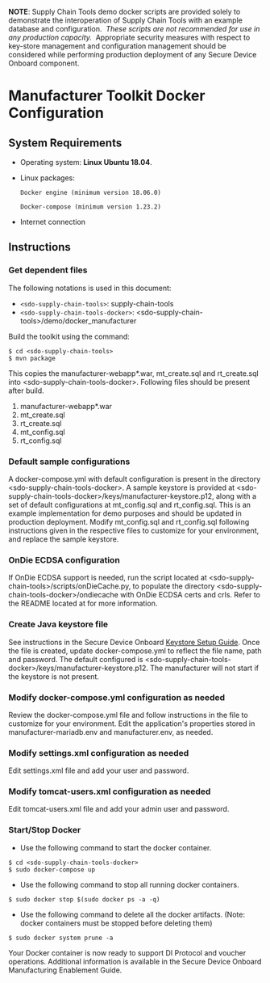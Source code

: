 **NOTE**: Supply Chain Tools demo docker scripts are provided solely to demonstrate the interoperation of Supply Chain Tools with an example database and configuration.  _These scripts are not recommended for use in any production capacity._  Appropriate security measures with respect to key-store management and configuration management should be considered while performing production deployment of any Secure Device Onboard component.

# Manufacturer Toolkit Docker Configuration

## System Requirements

* Operating system: **Linux Ubuntu 18.04**.

* Linux packages:

    `Docker engine (minimum version 18.06.0)`

    `Docker-compose (minimum version 1.23.2)`

* Internet connection

## Instructions

### Get dependent files

The following notations is used in this document:

* `<sdo-supply-chain-tools>`: supply-chain-tools
* `<sdo-supply-chain-tools-docker>`: \<sdo-supply-chain-tools>/demo/docker_manufacturer

Build the toolkit using the command:

```
$ cd <sdo-supply-chain-tools>
$ mvn package
```
This copies the manufacturer-webapp*.war, mt_create.sql and rt_create.sql into
\<sdo-supply-chain-tools-docker>. Following files should be present after build.

1. manufacturer-webapp*.war
2. mt_create.sql
3. rt_create.sql
4. mt_config.sql
5. rt_config.sql

### Default sample configurations

A docker-compose.yml with default configuration is present in the directory \<sdo-supply-chain-tools-docker>.
A sample keystore is provided at \<sdo-supply-chain-tools-docker>/keys/manufacturer-keystore.p12,
along with a set of default configurations at mt_config.sql and rt_config.sql.
This is an example implementation for demo purposes and should be updated in production deployment.
Modify mt_config.sql and rt_config.sql following instructions given in the respective files to customize for your environment,
and replace the sample keystore.

### OnDie ECDSA configuration

If OnDie ECDSA support is needed, run the script located at \<sdo-supply-chain-tools>/scripts/onDieCache.py,
to populate the directory \<sdo-supply-chain-tools-docker>/ondiecache with OnDie ECDSA certs and crls.
Refer to the README located at <sdo-supply-chain-tools> for more information.

### Create Java keystore file

See instructions in the Secure Device Onboard [Keystore Setup Guide](https://secure-device-onboard.github.io/docs/latest/supply-chain-tools/keystore-guide/). Once the file is created, update docker-compose.yml to reflect the file name, path and password. The default configured is \<sdo-supply-chain-tools-docker>/keys/manufacturer-keystore.p12.
The manufacturer will not start if the keystore is not present.

### Modify docker-compose.yml configuration as needed
Review the docker-compose.yml file and follow instructions in the file to customize for your environment.
Edit the application's properties stored in manufacturer-mariadb.env and manufacturer.env, as needed.

### Modify settings.xml configuration as needed
Edit settings.xml file and add your user and password.

### Modify tomcat-users.xml configuration as needed
Edit tomcat-users.xml file and add your admin user and password.

### Start/Stop Docker

* Use the following command to start the docker container.

```
$ cd <sdo-supply-chain-tools-docker>
$ sudo docker-compose up
```

* Use the following command to stop all running docker containers.

```
$ sudo docker stop $(sudo docker ps -a -q)
```

* Use the following command to delete all the docker artifacts. (Note: docker containers must be stopped before deleting
them)
```
$ sudo docker system prune -a
```

Your Docker container is now ready to support DI Protocol and voucher operations.  Additional information is available 
in the Secure Device Onboard Manufacturing Enablement Guide.